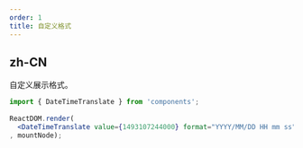 ```yaml
---
order: 1
title: 自定义格式
---
```


## zh-CN

自定义展示格式。

```jsx
import { DateTimeTranslate } from 'components';
    
ReactDOM.render(
  <DateTimeTranslate value={1493107244000} format="YYYY/MM/DD HH mm ss"/>
, mountNode);
```
